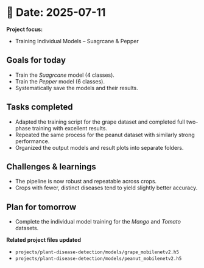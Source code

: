 # 📅 Date: 2025-07-11
**Project focus:**
- Training Individual Models – Suagrcane & Pepper

## Goals for today
- Train the *Suagrcane* model (4 classes).  
- Train the *Pepper* model (6 classes).  
- Systematically save the models and their results.

## Tasks completed
- Adapted the training script for the grape dataset and completed full two-phase training with excellent results.  
- Repeated the same process for the peanut dataset with similarly strong performance.  
- Organized the output models and result plots into separate folders.

## Challenges & learnings
- The pipeline is now robust and repeatable across crops.  
- Crops with fewer, distinct diseases tend to yield slightly better accuracy.

## Plan for tomorrow
- Complete the individual model training for the *Mango* and *Tomato* datasets.

**Related project files updated**
- ``projects/plant-disease-detection/models/grape_mobilenetv2.h5``  
- ``projects/plant-disease-detection/models/peanut_mobilenetv2.h5``
